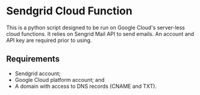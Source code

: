 # Sendgrid Cloud Function
This is a python script designed to be run on Google Cloud's server-less cloud functions. It relies on Sengrid Mail API to send emails. An account and API key are required prior to using.

## Requirements
-   Sendgrid account;
-   Google Cloud platform account; and
-   A domain with access to DNS records (CNAME and TXT).
